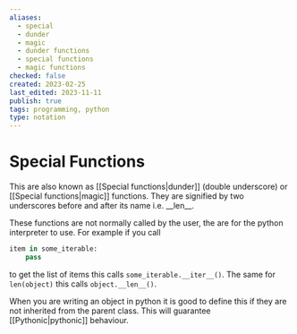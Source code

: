 ```yaml
---
aliases:
  - special
  - dunder
  - magic
  - dunder functions
  - special functions
  - magic functions
checked: false
created: 2023-02-25
last_edited: 2023-11-11
publish: true
tags: programming, python
type: notation
---
```

# Special Functions
This are also known as [[Special functions|dunder]] (double underscore) or [[Special functions|magic]] functions. They are signified by two underscores before and after its name i.e. \_\_len\_\_.

These functions are not normally called by the user, the are for the python interpreter to use. For example if you call
```python
item in some_iterable:
	pass
```
to get the list of items this calls `some_iterable.__iter__()`. The same for `len(object)` this calls `object.__len__()`.

When you are writing an object in python it is good to define this if they are not inherited from the parent class. This will guarantee [[Pythonic|pythonic]] behaviour.
